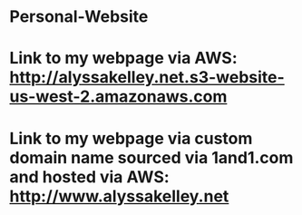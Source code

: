 # Personal-Website
# Link to my webpage via AWS: http://alyssakelley.net.s3-website-us-west-2.amazonaws.com
# Link to my webpage via custom domain name sourced via 1and1.com and hosted via AWS: http://www.alyssakelley.net 
